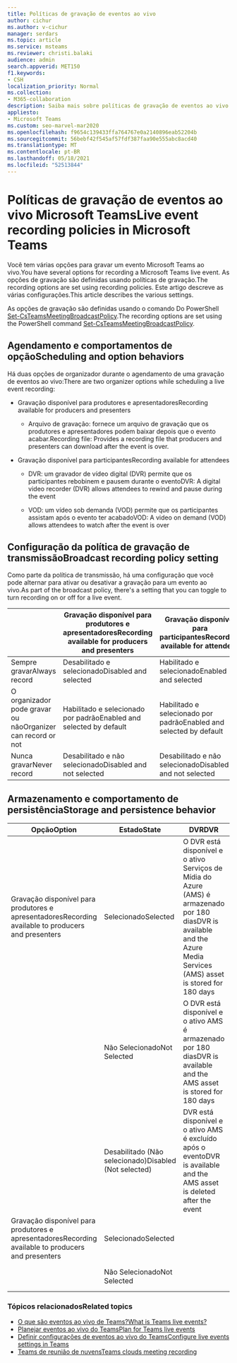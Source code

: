 ```yaml
---
title: Políticas de gravação de eventos ao vivo
author: cichur
ms.author: v-cichur
manager: serdars
ms.topic: article
ms.service: msteams
ms.reviewer: christi.balaki
audience: admin
search.appverid: MET150
f1.keywords:
- CSH
localization_priority: Normal
ms.collection:
- M365-collaboration
description: Saiba mais sobre políticas de gravação de eventos ao vivo.
appliesto:
- Microsoft Teams
ms.custom: seo-marvel-mar2020
ms.openlocfilehash: f9654c139433ffa764767e0a2140896eab52204b
ms.sourcegitcommit: 56bebf42f545af57fdf387faa90e555abc8acd40
ms.translationtype: MT
ms.contentlocale: pt-BR
ms.lasthandoff: 05/18/2021
ms.locfileid: "52513844"
---
```

# <a name="live-event-recording-policies-in-microsoft-teams"></a><span data-ttu-id="77587-103">Políticas de gravação de eventos ao vivo Microsoft Teams</span><span class="sxs-lookup"><span data-stu-id="77587-103">Live event recording policies in Microsoft Teams</span></span>

<span data-ttu-id="77587-104">Você tem várias opções para gravar um evento Microsoft Teams ao vivo.</span><span class="sxs-lookup"><span data-stu-id="77587-104">You have several options for recording a Microsoft Teams live event.</span></span> <span data-ttu-id="77587-105">As opções de gravação são definidas usando políticas de gravação.</span><span class="sxs-lookup"><span data-stu-id="77587-105">The recording options are set using recording policies.</span></span> <span data-ttu-id="77587-106">Este artigo descreve as várias configurações.</span><span class="sxs-lookup"><span data-stu-id="77587-106">This article describes the various settings.</span></span>

<span data-ttu-id="77587-107">As opções de gravação são definidas usando o comando Do PowerShell [Set-CsTeamsMeetingBroadcastPolicy](/powershell/module/skype/set-csteamsmeetingbroadcastpolicy?view=skype-ps).</span><span class="sxs-lookup"><span data-stu-id="77587-107">The recording options are set using the PowerShell command [Set-CsTeamsMeetingBroadcastPolicy](/powershell/module/skype/set-csteamsmeetingbroadcastpolicy?view=skype-ps).</span></span>

## <a name="scheduling-and-option-behaviors"></a><span data-ttu-id="77587-108">Agendamento e comportamentos de opção</span><span class="sxs-lookup"><span data-stu-id="77587-108">Scheduling and option behaviors</span></span>

<span data-ttu-id="77587-109">Há duas opções de organizador durante o agendamento de uma gravação de eventos ao vivo:</span><span class="sxs-lookup"><span data-stu-id="77587-109">There are two organizer options while scheduling a live event recording:</span></span>

- <span data-ttu-id="77587-110">Gravação disponível para produtores e apresentadores</span><span class="sxs-lookup"><span data-stu-id="77587-110">Recording available for producers and presenters</span></span>

  - <span data-ttu-id="77587-111">Arquivo de gravação: fornece um arquivo de gravação que os produtores e apresentadores podem baixar depois que o evento acabar.</span><span class="sxs-lookup"><span data-stu-id="77587-111">Recording file: Provides a recording file that producers and presenters can download after the event is over.</span></span>

- <span data-ttu-id="77587-112">Gravação disponível para participantes</span><span class="sxs-lookup"><span data-stu-id="77587-112">Recording available for attendees</span></span>

  - <span data-ttu-id="77587-113">DVR: um gravador de vídeo digital (DVR) permite que os participantes rebobinem e pausem durante o evento</span><span class="sxs-lookup"><span data-stu-id="77587-113">DVR: A digital video recorder (DVR) allows attendees to rewind and pause during the event</span></span>

  - <span data-ttu-id="77587-114">VOD: um vídeo sob demanda (VOD) permite que os participantes assistam após o evento ter acabado</span><span class="sxs-lookup"><span data-stu-id="77587-114">VOD: A video on demand (VOD) allows attendees to watch after the event is over</span></span>

## <a name="broadcast-recording-policy-setting"></a><span data-ttu-id="77587-115">Configuração da política de gravação de transmissão</span><span class="sxs-lookup"><span data-stu-id="77587-115">Broadcast recording policy setting</span></span>

<span data-ttu-id="77587-116">Como parte da política de transmissão, há uma configuração que você pode alternar para ativar ou desativar a gravação para um evento ao vivo.</span><span class="sxs-lookup"><span data-stu-id="77587-116">As part of the broadcast policy, there's a setting that you can toggle to turn recording on or off for a live event.</span></span>

|                                 | <span data-ttu-id="77587-117">Gravação disponível para produtores e apresentadores</span><span class="sxs-lookup"><span data-stu-id="77587-117">Recording available for producers and presenters</span></span> | <span data-ttu-id="77587-118">Gravação disponível para participantes</span><span class="sxs-lookup"><span data-stu-id="77587-118">Recording available for attendees</span></span> |
| ------------------------------- | ---------------------------------------------------- | ------------------------------------- |
| <span data-ttu-id="77587-119">Sempre gravar</span><span class="sxs-lookup"><span data-stu-id="77587-119">Always record</span></span>               | <span data-ttu-id="77587-120">Desabilitado e selecionado</span><span class="sxs-lookup"><span data-stu-id="77587-120">Disabled and selected</span></span>                                | <span data-ttu-id="77587-121">Habilitado e selecionado</span><span class="sxs-lookup"><span data-stu-id="77587-121">Enabled and selected</span></span>         |
| <span data-ttu-id="77587-122">O organizador pode gravar ou não</span><span class="sxs-lookup"><span data-stu-id="77587-122">Organizer can record or not</span></span> | <span data-ttu-id="77587-123">Habilitado e selecionado por padrão</span><span class="sxs-lookup"><span data-stu-id="77587-123">Enabled and selected by default</span></span>                  | <span data-ttu-id="77587-124">Habilitado e selecionado por padrão</span><span class="sxs-lookup"><span data-stu-id="77587-124">Enabled and selected by default</span></span>   |
| <span data-ttu-id="77587-125">Nunca gravar</span><span class="sxs-lookup"><span data-stu-id="77587-125">Never record</span></span>               | <span data-ttu-id="77587-126">Desabilitado e não selecionado</span><span class="sxs-lookup"><span data-stu-id="77587-126">Disabled and not selected</span></span>                            | <span data-ttu-id="77587-127">Desabilitado e não selecionado</span><span class="sxs-lookup"><span data-stu-id="77587-127">Disabled and not selected</span></span>      |

## <a name="storage-and-persistence-behavior"></a><span data-ttu-id="77587-128">Armazenamento e comportamento de persistência</span><span class="sxs-lookup"><span data-stu-id="77587-128">Storage and persistence behavior</span></span>

| <span data-ttu-id="77587-129">Opção</span><span class="sxs-lookup"><span data-stu-id="77587-129">Option</span></span>                                       | <span data-ttu-id="77587-130">Estado</span><span class="sxs-lookup"><span data-stu-id="77587-130">State</span></span>   | <span data-ttu-id="77587-131">DVR</span><span class="sxs-lookup"><span data-stu-id="77587-131">DVR</span></span>                                                   | <span data-ttu-id="77587-132">VOD</span><span class="sxs-lookup"><span data-stu-id="77587-132">VOD</span></span>                                                     | <span data-ttu-id="77587-133">Gravando</span><span class="sxs-lookup"><span data-stu-id="77587-133">Recording</span></span>                |
| ------------------------------------------------ | ------------ | --------------------------------------------------------- | ----------------------------------------------------------- | ---------------------------- |
| <span data-ttu-id="77587-134">Gravação disponível para produtores e apresentadores</span><span class="sxs-lookup"><span data-stu-id="77587-134">Recording available to producers and presenters</span></span> | <span data-ttu-id="77587-135">Selecionado</span><span class="sxs-lookup"><span data-stu-id="77587-135">Selected</span></span>     | <span data-ttu-id="77587-136">O DVR está disponível e o ativo Serviços de Mídia do Azure (AMS) é armazenado por 180 dias</span><span class="sxs-lookup"><span data-stu-id="77587-136">DVR is available and the Azure Media Services (AMS) asset is stored for 180 days</span></span> | <span data-ttu-id="77587-137">O participante pode acessar e assistir ao evento</span><span class="sxs-lookup"><span data-stu-id="77587-137">Attendee can access and watch the event</span></span>                     |                              |
|                                                  | <span data-ttu-id="77587-138">Não Selecionado</span><span class="sxs-lookup"><span data-stu-id="77587-138">Not Selected</span></span> | <span data-ttu-id="77587-139">O DVR está disponível e o ativo AMS é armazenado por 180 dias</span><span class="sxs-lookup"><span data-stu-id="77587-139">DVR is available and the AMS asset is stored for 180 days</span></span> | <span data-ttu-id="77587-140">O participante não terá acesso ao evento após o fim</span><span class="sxs-lookup"><span data-stu-id="77587-140">Attendee won't get access into the event after it's over</span></span> |                              |
||<span data-ttu-id="77587-141">Desabilitado (Não selecionado)</span><span class="sxs-lookup"><span data-stu-id="77587-141">Disabled (Not selected)</span></span>|<span data-ttu-id="77587-142">DVR está disponível e o ativo AMS é excluído após o evento</span><span class="sxs-lookup"><span data-stu-id="77587-142">DVR is available and the AMS asset is deleted after the event</span></span>|<span data-ttu-id="77587-143">O participante não terá acesso ao evento após o fim</span><span class="sxs-lookup"><span data-stu-id="77587-143">Attendee won't get access into the event after it's over</span></span>||
| <span data-ttu-id="77587-144">Gravação disponível para produtores e apresentadores</span><span class="sxs-lookup"><span data-stu-id="77587-144">Recording available to producers and presenters</span></span> | <span data-ttu-id="77587-145">Selecionado</span><span class="sxs-lookup"><span data-stu-id="77587-145">Selected</span></span>     |                                                           |                                                             | <span data-ttu-id="77587-146">Um MP4 é criado e armazenado</span><span class="sxs-lookup"><span data-stu-id="77587-146">An MP4 is created and stored</span></span> |
|                                                  | <span data-ttu-id="77587-147">Não Selecionado</span><span class="sxs-lookup"><span data-stu-id="77587-147">Not Selected</span></span> |                                                           |                                                             | <span data-ttu-id="77587-148">Nenhum arquivo é criado</span><span class="sxs-lookup"><span data-stu-id="77587-148">No file is created</span></span>           |

### <a name="related-topics"></a><span data-ttu-id="77587-149">Tópicos relacionados</span><span class="sxs-lookup"><span data-stu-id="77587-149">Related topics</span></span>

- [<span data-ttu-id="77587-150">O que são eventos ao vivo de Teams?</span><span class="sxs-lookup"><span data-stu-id="77587-150">What is Teams live events?</span></span>](what-are-teams-live-events.md)
- [<span data-ttu-id="77587-151">Planejar eventos ao vivo do Teams</span><span class="sxs-lookup"><span data-stu-id="77587-151">Plan for Teams live events</span></span>](plan-for-teams-live-events.md)
- [<span data-ttu-id="77587-152">Definir configurações de eventos ao vivo do Teams</span><span class="sxs-lookup"><span data-stu-id="77587-152">Configure live events settings in Teams</span></span>](configure-teams-live-events.md)
- [<span data-ttu-id="77587-153">Teams de reunião de nuvens</span><span class="sxs-lookup"><span data-stu-id="77587-153">Teams clouds meeting recording</span></span>](../cloud-recording.md)
